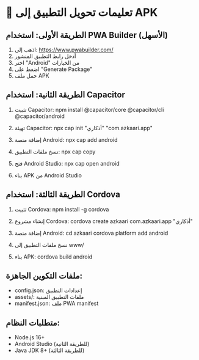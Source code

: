 
# 📱 تعليمات تحويل التطبيق إلى APK

## الطريقة الأولى: استخدام PWA Builder (الأسهل)
1. اذهب إلى: https://www.pwabuilder.com/
2. أدخل رابط التطبيق المنشور
3. اختر "Android" من الخيارات
4. اضغط على "Generate Package"
5. حمل ملف APK

## الطريقة الثانية: استخدام Capacitor
1. تثبيت Capacitor:
   npm install @capacitor/core @capacitor/cli @capacitor/android

2. تهيئة Capacitor:
   npx cap init "أذكاري" "com.azkaari.app"

3. إضافة منصة Android:
   npx cap add android

4. نسخ ملفات التطبيق:
   npx cap copy

5. فتح Android Studio:
   npx cap open android

6. بناء APK من Android Studio

## الطريقة الثالثة: استخدام Cordova
1. تثبيت Cordova:
   npm install -g cordova

2. إنشاء مشروع Cordova:
   cordova create azkaari com.azkaari.app "أذكاري"

3. إضافة منصة Android:
   cd azkaari
   cordova platform add android

4. نسخ ملفات التطبيق إلى www/
5. بناء APK:
   cordova build android

## ملفات التكوين الجاهزة:
- config.json: إعدادات التطبيق
- assets/: ملفات التطبيق المبنية
- manifest.json: ملف PWA manifest

## متطلبات النظام:
- Node.js 16+
- Android Studio (للطريقة الثانية)
- Java JDK 8+ (للطريقة الثالثة)
